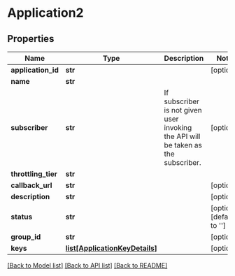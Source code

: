 # Application2

## Properties
Name | Type | Description | Notes
------------ | ------------- | ------------- | -------------
**application_id** | **str** |  | [optional] 
**name** | **str** |  | 
**subscriber** | **str** | If subscriber is not given user invoking the API will be taken as the subscriber.  | [optional] 
**throttling_tier** | **str** |  | 
**callback_url** | **str** |  | [optional] 
**description** | **str** |  | [optional] 
**status** | **str** |  | [optional] [default to '']
**group_id** | **str** |  | [optional] 
**keys** | [**list[ApplicationKeyDetails]**](ApplicationKeyDetails.md) |  | [optional] 

[[Back to Model list]](../README.md#documentation-for-models) [[Back to API list]](../README.md#documentation-for-api-endpoints) [[Back to README]](../README.md)


